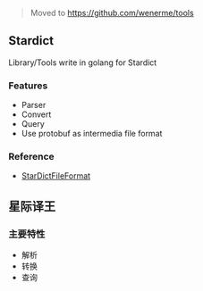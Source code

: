 > Moved to https://github.com/wenerme/tools

## Stardict
Library/Tools write in golang for Stardict

### Features
* Parser
* Convert
* Query
* Use protobuf as intermedia file format

### Reference
* [StarDictFileFormat](http://www.huzheng.org/stardict/StarDictFileFormat)

## 星际译王

### 主要特性
* 解析
* 转换
* 查询

